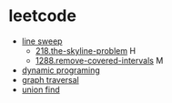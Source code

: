 # leetcode

- [line sweep](./line-sweep/note.md)
    - [218.the-skyline-problem]() H
    - [1288.remove-covered-intervals]() M
- [dynamic programing](./dynamic-programing/note.md)
- [graph traversal](./graph-traversal/note.md)
- [union find](./union-find/note.md)

